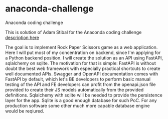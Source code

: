 # anaconda-challenge
Anaconda coding challenge

This is solution of Adam Stibal for the Anaconda coding challenge [description here](https://docs.google.com/document/d/19S6RcSmjbGSwZKDz1kQhNMVs1xLPnNmf3X2qhrOkk5E/edit#heading=h.qvci9sf9j9ne)

The goal is to implement Rock Paper Scissors game as a web application. Here I will put most of my concentration on backend, since I'm applying for a Python backend position. I will create the solution as an API using FastAPI, sqlalchemy on sqlite. The motivation for that is simple: FastAPI is without doubt the best web framework with especially practical shortcuts to create well documented APIs. Swagger and OpenAPI documentation comes with FastAPI by default, which let's BE developers to perform basic manual testing of the API and FE developers can profit from the openapi.json file provided to create their JS models automatically from the provided definitions.
Sqlalchemy with sqlite will be needed to provide the persistence layer for the app. Sqlite is a good enough database for such PoC. For any production software some other much more capable database engine would be reqiured.
